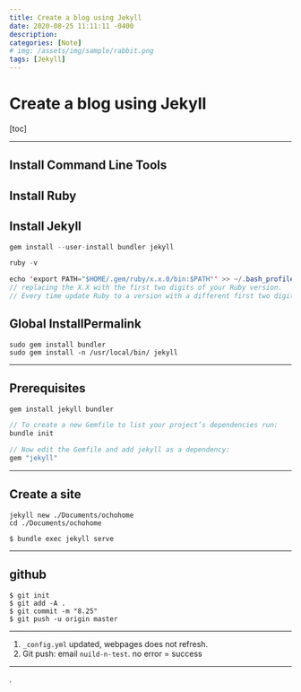 ```yaml
---
title: Create a blog using Jekyll
date: 2020-08-25 11:11:11 -0400
description: 
categories: [Note]
# img: /assets/img/sample/rabbit.png
tags: [Jekyll]
---
```



# Create a blog using Jekyll

[toc]

---

## Install Command Line Tools

## Install Ruby

## Install Jekyll


```java
gem install --user-install bundler jekyll

ruby -v

echo 'export PATH="$HOME/.gem/ruby/x.x.0/bin:$PATH"' >> ~/.bash_profile
// replacing the X.X with the first two digits of your Ruby version.
// Every time update Ruby to a version with a different first two digits, you will need to update your path to match.
```

## Global InstallPermalink

```
sudo gem install bundler
sudo gem install -n /usr/local/bin/ jekyll
```


---

## Prerequisites

```java
gem install jekyll bundler

// To create a new Gemfile to list your project’s dependencies run:
bundle init

// Now edit the Gemfile and add jekyll as a dependency:
gem "jekyll"
```

---

## Create a site

```
jekyll new ./Documents/ochohome
cd ./Documents/ochohome

$ bundle exec jekyll serve
```


---

## github 

```
$ git init
$ git add -A .
$ git commit -m "8.25"
$ git push -u origin master
```

---


1. `_config.yml` updated, webpages does not refresh.
2. Git push: email `nuild-n-test`. no error = success


---


.

